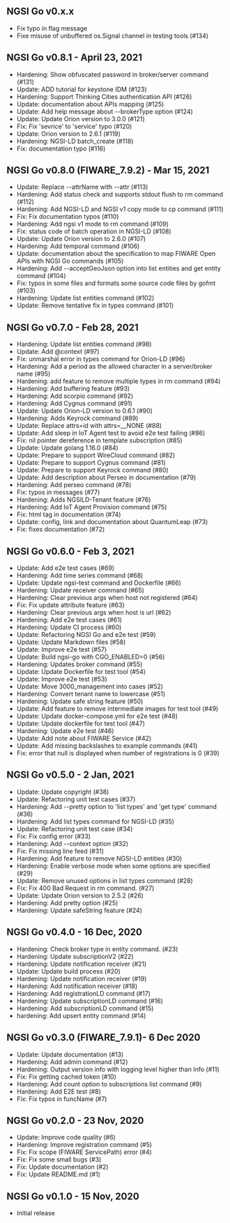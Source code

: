 ## NGSI Go v0.x.x

- Fix typo in flag message
- Fixe misuse of unbuffered os.Signal channel in testing tools (#134)

## NGSI Go v0.8.1 - April 23, 2021

- Hardening: Show obfuscated password in broker/server command (#131)
- Update: ADD tutorial for keystone IDM (#123)
- Hardening: Support Thinking Cities authentication API (#126)
- Update: documentation about APIs mapping (#125)
- Update: Add help message about --brokerType option (#124)
- Update: Update Orion version to 3.0.0 (#121)
- Fix: Fix 'sevrice' to 'service' typo (#120)
- Update: Orion version to 2.6.1 (#119)
- Hardening: NGSI-LD batch_create (#118)
- Fix: documentation typo (#116)

## NGSI Go v0.8.0 (FIWARE_7.9.2) - Mar 15, 2021

- Update: Replace --attrName with --attr (#113)
- Hardening: Add status check and supports stdout flush to rm command (#112)
- Hardening: Add NGSI-LD and NGSI v1 copy mode to cp command (#111)
- Fix: Fix documentation typos (#110)
- Hardening: Add ngsi v1 mode to rm command (#109)
- Fix: status code of batch operation in NGSI-LD (#108)
- Update: Update Orion version to 2.6.0 (#107)
- Hardening: Add temporal command (#106)
- Update: documentation about the specification to map FIWARE Open APIs with NGSI Go commands (#105)
- Hardening: Add --acceptGeoJson option into list entities and get entity command (#104)
- Fix: typos in some files and formats some source code files by gofmt (#103)
- Hardening: Update list entities command (#102)
- Update: Remove tentative fix in types command (#101) 

## NGSI Go v0.7.0 - Feb 28, 2021

- Hardening: Update list entities command (#98)
- Update: Add @context (#97)
- Fix: unmarshal error in types command for Orion-LD (#96)
- Hardening: Add a period as the allowed character in a server/broker name (#95)
- Hardening: add feature to remove multiple types in rm command (#94)
- Hardening: Add buffering feature (#93)
- Hardening: Add scorpio command (#92)
- Hardening: Add Cygnus command (#91)
- Update: Update Orion-LD version to 0.6.1 (#90)
- Hardening: Adds Keyrock command (#89)
- Update: Replace attrs=id with attrs=__NONE (#88)
- Update: Add sleep in IoT Agent test to avoid e2e test failing (#86)
- Fix: nil pointer dereference in template subscription (#85)
- Update: Update golang 1.16.0 (#84)
- Update: Prepare to support WireCloud command (#82)
- Update: Prepare to support Cygnus command (#81)
- Update: Prepare to support Keyrock command (#80)
- Update: Add description about Perseo in documentation (#79)
- Hardening: Add perseo command (#78)
- Fix: typos in messages (#77)
- Hardening: Adds NGSILD-Tenant feature (#76)
- Hardening: Add IoT Agent Provision command (#75)
- Fix: html tag in documentation (#74)
- Update: config, link and documentation about QuantumLeap (#73)
- Fix: fixes documentation (#72)

## NGSI Go v0.6.0 - Feb 3, 2021

- Update: Add e2e test cases (#69)
- Hardening: Add time series command (#68)
- Update: Update ngsi-test command and Dockerfile (#66)
- Hardening: Update receiver command (#65)
- Hardening: Clear previous args when host not registered (#64)
- Fix: Fix update attribute feature (#63)
- Hardening: Clear previous args when host is url (#62)
- Hardening: Add e2e test cases (#61)
- Hardening: Update CI process (#60)
- Update: Refactoring NGSI Go and e2e test (#59)
- Update: Update Markdown files (#58)
- Update: Improve e2e test (#57)
- Update: Build ngsi-go with CGO_ENABLED=0 (#56)
- Hardening: Updates broker command (#55)
- Update: Update Dockerfile for test tool (#54)
- Update: Improve e2e test (#53)
- Update: Move 3000_management into cases (#52)
- Hardening: Convert tenant name to lowercase (#51)
- Hardening: Update safe string feature (#50)
- Update: Add feature to remove intermediate images for test tool (#49)
- Update: Update docker-compose.yml for e2e test (#48)
- Update: Update dockerfile for test tool (#47)
- Hardening: Update e2e test (#46)
- Update: Add note about FIWARE Service (#42)
- Update: Add missing backslashes to example commands (#41)
- Fix: error that null is displayed when number of registrations is 0 (#39)

## NGSI Go v0.5.0 - 2 Jan, 2021

- Update: Update copyright (#38)
- Update: Refactoring unit test cases (#37)
- Hardening: Add --pretty option to 'list types' and 'get type' command (#36)
- Hardening: Add list types command for NGSI-LD (#35)
- Update: Refactoring unit test case (#34)
- Fix: Fix config error (#33)
- Hardening: Add --context option (#32)
- Fix: Fix missing line feed (#31)
- Hardening: Add feature to remove NGSI-LD entities (#30)
- Hardening: Enable verbose mode when some options are specified (#29)
- Update: Remove unused options in list types command (#28)
- Fix: Fix 400 Bad Request  in rm command. (#27)
- Update: Update Orion version to 2.5.2 (#26)
- Hardening: Add pretty option (#25)
- Hardening: Update safeString feature (#24)

## NGSI Go v0.4.0 - 16 Dec, 2020

- Hardening: Check broker type in entity command. (#23)
- Hardening: Update subscriptionV2 (#22)
- Hardening: Update notification receiver (#21)
- Update: Update build process (#20)
- Hardening: Update notification receiver (#19)
- Hardening: Add notification receiver (#18)
- Hardening: Add registrationLD command (#17)
- Hardening: Update subscriptionLD command (#16)
- Hardening: Add subscriptionLD command (#15)
- hardening: Add upsert entity command (#14)


## NGSI Go v0.3.0 (FIWARE_7.9.1)- 6 Dec 2020

- Update: Update documentation (#13)
- Hardening: Add admin command (#12)
- Hardening: Output version info with logging level higher than Info (#11)
- Fix: Fix getting cached token (#10)
- Hardening: Add count option to subscriptions list command (#9)
- Hardening: Add E2E test (#8)
- Fix: Fix typos in funcName (#7)

## NGSI Go v0.2.0 - 23 Nov, 2020

- Update: Improve code quality (#6)
- Hardening: Improve registration command (#5)
- Fix: Fix scope (FIWARE ServicePath) error (#4)
- Fix: Fix some small bugs (#3)
- Fix: Update documentation (#2)
- Fix: Update README.md (#1)

## NGSI Go v0.1.0 - 15 Nov, 2020

- Initial release
